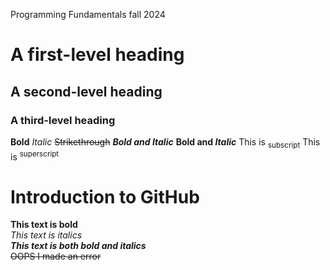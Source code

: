 Programming Fundamentals fall 2024
# A first-level heading
## A second-level heading
### A third-level heading
**Bold**
*Italic*
~~Strikethrough~~
***Bold and Italic***
**Bold and _Italic_**
This is <sub>subscript</sub>
This is <sup>superscript</sup>

# Introduction to GitHub
**This text is bold**\
*This text is italics*\
***This text is both bold and italics***\
~~OOPS I made an error~~
